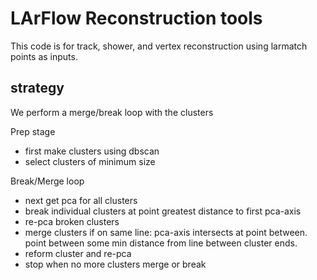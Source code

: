 # LArFlow Reconstruction tools

This code is for track, shower, and vertex reconstruction using larmatch points as inputs.

## strategy

We perform a merge/break loop with the clusters

Prep stage

* first make clusters using dbscan
* select clusters of minimum size

Break/Merge loop

* next get pca for all clusters
* break individual clusters at point greatest distance to first pca-axis
* re-pca broken clusters
* merge clusters if on same line: pca-axis intersects at point between. point between some min distance from line between cluster ends.
* reform cluster and re-pca
* stop when no more clusters merge or break
